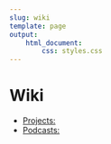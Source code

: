 ```yaml
---
slug: wiki
template: page
output:
    html_document:
        css: styles.css
---
```


<style>
    h1 {
        border-bottom-width: 0px;
    }
</style>

# Wiki

- [Projects:](https://jacobzmidzinski.com/wiki/projects)
- [Podcasts:](https://jacobzmidzinski.com/wiki/podcasts)